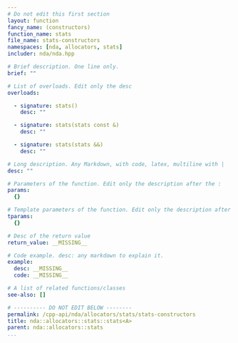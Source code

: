 ```yaml
---
# Do not edit this first section
layout: function
fancy_name: (constructors)
function_name: stats
file_name: stats-constructors
namespaces: [nda, allocators, stats]
includer: nda/nda.hpp

# Brief description. One line only.
brief: ""

# List of overloads. Edit only the desc
overloads:

  - signature: stats()
    desc: ""

  - signature: stats(stats const &)
    desc: ""

  - signature: stats(stats &&)
    desc: ""

# Long description. Any Markdown, with code, latex, multiline with |
desc: ""

# Parameters of the function. Edit only the description after the :
params:
  {}

# Template parameters of the function. Edit only the description after the :
tparams:
  {}

# Desc of the return value
return_value: __MISSING__

# Code example. desc: any markdown to explain it.
example:
  desc: __MISSING__
  code: __MISSING__

# A list of related functions/classes
see-also: []

# ---------- DO NOT EDIT BELOW --------
permalink: /cpp-api/nda/allocators/stats/stats-constructors
title: nda::allocators::stats::stats<A>
parent: nda::allocators::stats
...
```


